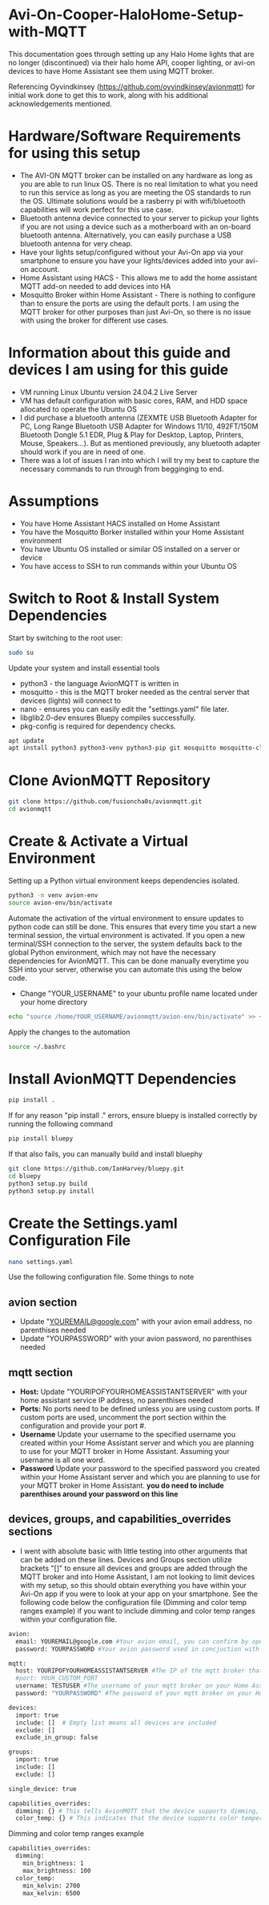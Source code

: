 # Avi-On-Cooper-HaloHome-Setup-with-MQTT
This documentation goes through setting up any Halo Home lights that are no longer (discontinued) via their halo home API, cooper lighting, or avi-on devices to have Home Assistant see them using MQTT broker.

Referencing Oyvindkinsey (https://github.com/oyvindkinsey/avionmqtt) for initial work done to get this to work, along with his additional acknowledgements mentioned.

# Hardware/Software Requirements for using this setup
- The AVI-ON MQTT broker can be installed on any hardware as long as you are able to run linux OS.  There is no real limitation to what you need to run this service as long as you are meeting the OS standards to run the OS. Ultimate solutions would be a rasberry pi with wifi/bluetooth capabilities will work perfect for this use case.
- Bluetooth antenna device connected to your server to pickup your lights if you are not using a device such as a motherboard with an on-board bluetooth antenna.  Alternatively, you can easily purchase a USB bluetooth antenna for very cheap.
- Have your lights setup/configured without your Avi-On app via your smartphone to ensure you have your lights/devices added into your avi-on account.
- Home Assistant using HACS - This allows me to add the home assistant MQTT add-on needed to add devices into HA
- Mosquitto Broker within Home Assistant - There is nothing to configure than to ensure the ports are using the default ports.  I am using the MQTT broker for other purposes than just Avi-On, so there is no issue with using the broker for different use cases.

# Information about this guide and devices I am using for this guide
- VM running Linux Ubuntu version 24.04.2 Live Server
- VM has default configuration with basic cores, RAM, and HDD space allocated to operate the Ubuntu OS
- I did purchase a bluetooth antenna (ZEXMTE USB Bluetooth Adapter for PC, Long Range Bluetooth USB Adapter for Windows 11/10, 492FT/150M Bluetooth Dongle 5.1 EDR, Plug & Play for Desktop, Laptop, Printers, Mouse, Speakers…).  But as mentioned previously, any bluetooth adapter should work if you are in need of one.
- There was a lot of issues I ran into which I will try my best to capture the necessary commands to run through from begginging to end.

# Assumptions
- You have Home Assistant HACS installed on Home Assistant
- You have the Mosquitto Borker installed within your Home Assistant environment
- You have Ubuntu OS installed or similar OS installed on a server or device
- You have access to SSH to run commands within your Ubuntu OS

# Switch to Root & Install System Dependencies
Start by switching to the root user:
```bash
sudo su
```

Update your system and install essential tools
- python3 - the language AvionMQTT is written in
- mosquitto - this is the MQTT broker needed as the central server that devices (lights) will connect to
- nano - ensures you can easily edit the "settings.yaml" file later.
- libglib2.0-dev ensures Bluepy compiles successfully.
- pkg-config is required for dependency checks.
```bash
apt update
apt install python3 python3-venv python3-pip git mosquitto mosquitto-clients bluez libglib2.0-dev pkg-config nano
```

# Clone AvionMQTT Repository
```bash
git clone https://github.com/fusioncha0s/avionmqtt.git
cd avionmqtt
```

# Create & Activate a Virtual Environment
Setting up a Python virtual environment keeps dependencies isolated.
```bash
python3 -m venv avion-env
source avion-env/bin/activate
```

Automate the activation of the virtual environment to ensure updates to python code can still be done. This ensures that every time you start a new terminal session, the virtual environment is activated. If you open a new terminal/SSH connection to the server, the system defaults back to the global Python environment, which may not have the necessary dependencies for AvionMQTT.  This can be done manually everytime you SSH into your server, otherwise you can automate this using the below code.
- Change "YOUR_USERNAME" to your ubuntu profile name located under your home directory
```bash
echo "source /home/YOUR_USERNAME/avionmqtt/avion-env/bin/activate" >> ~/.bashrc
```

Apply the changes to the automation
```bash
source ~/.bashrc
```

# Install AvionMQTT Dependencies
```bash
pip install .
```

If for any reason "pip install ." errors, ensure bluepy is installed correctly by running the following command
```bash
pip install bluepy
```
If that also fails, you can manually build and install bluephy
```bash
git clone https://github.com/IanHarvey/bluepy.git
cd bluepy
python3 setup.py build
python3 setup.py install
```

# Create the Settings.yaml Configuration File
```bash
nano settings.yaml
```

Use the following configuration file.  Some things to note
## avion section
- Update "YOUREMAIL@google.com" with your avion email address, no parenthises needed
- Update "YOURPASSWORD" with your avion password, no parenthises needed
## mqtt section
- **Host:** Update "YOURIPOFYOURHOMEASSISTANTSERVER" with your home assistant service IP address, no parenthises needed
- **Ports:** No ports need to be defined unless you are using custom ports. If custom ports are used, uncomment the port section within the configuration and provide your port #.
- **Username** Update your username to the specified username you created within your Home Assistant server and which you are planning to use for your MQTT broker in Home Assistant.  Assuming your username is all one word.
- **Password** Update your password to the specified password you created within your Home Assistant server and which you are planning to use for your MQTT broker in Home Assistant.  **you do need to include parenthises around your password on this line**
## devices, groups, and capabilities_overrides sections
- I went with absolute basic with little testing into other arguments that can be added on these lines.  Devices and Groups section utilize brackets "[]" to ensure all devices and groups are added through the MQTT broker and into Home Assistant, I am not looking to limit devices with my setup, so this should obtain everything you have within your Avi-On app if you were to look at your app on your smartphone.  See the following code below the configuration file (Dimming and color temp ranges example) if you want to include dimming and color temp ranges within your configuration file.

```bash
avion:
  email: YOUREMAIL@google.com #Your avion email, you can confirm by opening the avi-on app on your smart device and review your p>
  password: YOURPASSWORD #Your avion password used in concjuction with your email

mqtt:
  host: YOURIPOFYOURHOMEASSISTANTSERVER #The IP of the mqtt broker that is installed on your Home Assistant server.  You do not need to include any port
  #port: YOUR_CUSTOM_PORT
  username: TESTUSER #The username of your mqtt broker on your Home Assistant server
  password: "YOURPASSWORD" #The password of your mqtt broker on your Home Assitant server

devices:
  import: true
  include: []  # Empty list means all devices are included
  exclude: []
  exclude_in_group: false

groups:
  import: true
  include: []
  exclude: []

single_device: true

capabilities_overrides:
  dimming: {} # This tells AvionMQTT that the device supports dimming, but no additional parameters are set.
  color_temp: {} # This indicates that the device supports color temperature adjustments, but no override values are provided.
```

Dimming and color temp ranges example
```bash
capabilities_overrides:
  dimming:
    min_brightness: 1
    max_brightness: 100
  color_temp:
    min_kelvin: 2700
    max_kelvin: 6500
```

